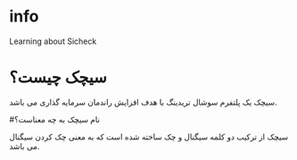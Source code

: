 # info
Learning about Sicheck

# سیچک چیست؟

سیچک یک پلتفرم سوشال تریدینگ با هدف افزایش راندمان سرمایه گذاری می باشد.

#نام سیچک به چه معناست؟

سیچک از ترکیب دو کلمه سیگنال و چک ساخته شده است که به معنی چک کردن سیگنال می باشد.
